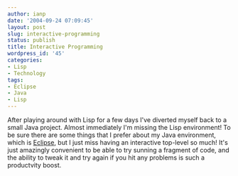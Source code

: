 ```yaml
---
author: ianp
date: '2004-09-24 07:09:45'
layout: post
slug: interactive-programming
status: publish
title: Interactive Programming
wordpress_id: '45'
categories:
- Lisp
- Technology
tags:
- Eclipse
- Java
- Lisp
---
```


After playing around with Lisp for a few days I've diverted myself back
to a small Java project. Almost immediately I'm missing the Lisp
environment! To be sure there are some things that I prefer about my
Java environment, which is [Eclipse](http://www.eclipse.org), but I just
miss having an interactive top-level so much! It's just amazingly
convenient to be able to try sunning a fragment of code, and the ability
to tweak it and try again if you hit any problems is such a productvity
boost.
